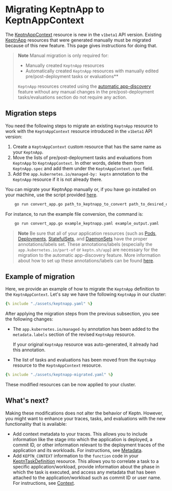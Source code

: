 # Migrating KeptnApp to KeptnAppContext

The
[KeptnAppContext](../../reference/crd-reference/appcontext.md)
resource is new in the `v1beta1` API version.
Existing
[KeptnApp](../../reference/crd-reference/app.md)
resources that were generated manually must be migrated
because of this new feature.
This page gives instructions for doing that.

> **Note**
> Manual migration is only required for:
>
> * Manually created `KeptnApp` resources
> * Automatically created `KeptnApp` resources with
>   manually edited pre/post-deployment tasks or evaluations**
>
> `KeptnApp` resources created using the
> [automatic app-discovery](../../guides/auto-app-discovery.md)
> feature without any manual changes in the pre/post-deployment
> tasks/evaluations section do not require any action.

## Migration steps

You need the following steps to migrate an existing `KeptnApp` resource
to work with the `KeptnAppContext` resource
introduced in the `v1beta1` API version:

1. Create a `KeptnAppContext` custom resource
   that has the same name as your `KeptnApp`.
2. Move the lists of pre/post-deployment tasks and evaluations
   from `KeptnApp` to `KeptnAppContext`.
   In other words, delete them from `KeptnApp.spec`
   and add them under the `KeptnAppContext.spec` field.
3. Add the `app.kubernetes.io/managed-by: keptn` annotation
   to the `KeptnApp` resource if it is not already there.

You can migrate your KeptnApp manually or, if you have go installed
on your machine, use the script provided
[here](https://github.com/keptn/lifecycle-toolkit/tree/main/lifecycle-operator/converter).

```bash
    go run convert_app.go path_to_keptnapp_to_convert path_to_desired_output_file
```

For instance, to run the example file conversion, the command is:

```bash
    go run convert_app.go example_keptnapp.yaml example_output.yaml
```

> **Note**
Be sure that all of your application resources
(such as
[Pods](https://kubernetes.io/docs/concepts/workloads/pods/),
[Deployments](https://kubernetes.io/docs/concepts/workloads/controllers/deployment/),
[StatefulSets](https://kubernetes.io/docs/concepts/workloads/controllers/statefulset/),
and
[DaemonSets](https://kubernetes.io/docs/concepts/workloads/controllers/daemonset/)
have the proper annotations/labels set.
These annotations/labels (especially the
`app.kubernetes.io/part-of` or `keptn.sh/app`)
are necessary for the migration to the
automatic app-discovery feature.
More information about how to set up these annotations/labels
can be found [here](../../guides/integrate.md#basic-annotations).

## Example of migration

Here, we provide an example of how to
migrate the `KeptnApp` definition to the `KeptnAppContext`.
Let's say we have the following `KeptnApp` in our cluster:

```yaml
{% include "./assets/keptnapp.yaml" %}
```

After applying the migration steps from the previous subsection,
you see the following changes:

* The `app.kubernetes.io/managed-by` annotation
  has been added to the `metadata.labels` section of the revised `KeptnApp` resource.

     If your original `KeptnApp` resource was auto-generated,
     it already had this annotation.

* The list of tasks and evaluations
has been moved from the `KeptnApp` resource
to the `KeptnAppContext` resource.

```yaml
{% include "./assets/keptnapp-migrated.yaml" %}
```

These modified resources can be now applied to your cluster.

## What's next?

Making these modifications does not alter the behavior of Keptn.
However, you might want to enhance your traces, tasks, and evaluations
with the new functionality that is available:

* Add context metadata to your traces.
  This allows you to include information
  like the stage into which the application is deployed, a commit ID,
  or other information relevant to the deployment traces of
  the application and its workloads.
  For instructions, see
  [Metadata](../../guides/metadata.md).
* Add `KEPTN_CONTEXT` information to the `function` code in your
  [KeptnTaskDefinition](../../reference/crd-reference/taskdefinition.md)
  resource.
  This allows you to correlate a task to a specific application/workload,
  provide information about the phase in which the task is executed,
  and access any metadata that has been attached to the application/workload
  such as commit ID or user name.
  For instructions, see
  [Context](../../guides/tasks.md#context).
  